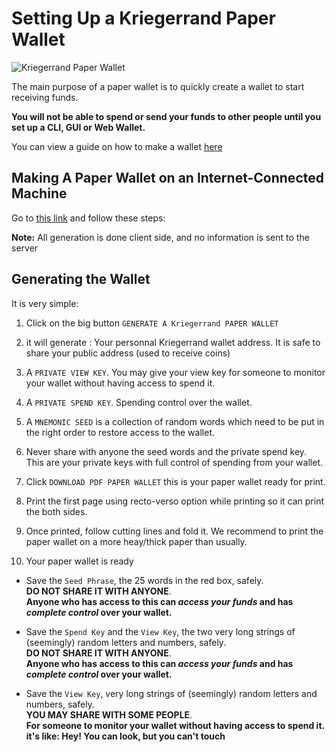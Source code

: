 # **Setting Up a Kriegerrand Paper Wallet**

![Kriegerrand Paper Wallet](images/Paper-wallet/paper-wallet.jpg)

The main purpose of a paper wallet is to quickly create a wallet to start receiving funds.

**You will not be able to spend or send your funds to other people until you set up a CLI, GUI or Web Wallet.**

You can view a guide on how to make a wallet [here](../Making-a-Wallet)

## **Making A Paper Wallet on an Internet-Connected Machine**

Go to [this link](https://paperwallet.bloc.money) and follow these steps:

**Note:** All generation is done client side, and no information is sent to the server 

## **Generating the Wallet**

It is very simple:

1. Click on the big button `GENERATE A Kriegerrand PAPER WALLET`

2. it will generate : Your personnal Kriegerrand wallet address. It is safe to share your public address (used to receive coins)

3. A `PRIVATE VIEW KEY`. You may give your view key for someone to monitor your wallet without having access to spend it.

4. A `PRIVATE SPEND KEY`. Spending control over the wallet.

5. A `MNEMONIC SEED` is a collection of random words which need to be put in the right order to restore access to the wallet.

6. Never share with anyone the seed words and the private spend key. This are your private keys with full control of spending from your wallet.

7. Click `DOWNLOAD PDF PAPER WALLET` this is your paper wallet ready for print.

8. Print the first page using recto-verso option while printing so it can print the both sides.

9. Once printed, follow cutting lines and fold it. We recommend to print the paper wallet on a more heay/thick paper than usually.

10. Your paper wallet is ready

- Save the `Seed Phrase`, the 25 words in the red box, safely.  
**DO NOT SHARE IT WITH ANYONE**.  
**Anyone who has access to this can *access your funds* and has *complete control* over your wallet.**

- Save the `Spend Key` and the `View Key`, the two very long strings of (seemingly) random letters and numbers, safely.  
**DO NOT SHARE IT WITH ANYONE**.  
**Anyone who has access to this can *access your funds* and has *complete control* over your wallet.**

- Save the `View Key`, very long strings of (seemingly) random letters and numbers, safely.  
**YOU MAY SHARE WITH SOME PEOPLE**.  
**For someone to monitor your wallet without having access to spend it. it's like: Hey! You can look, but you can't touch**